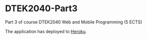 # DTEK2040-Part3
Part 3 of course DTEK2040 Web and Mobile Programming (5 ECTS)

The application has deployed to [Heroku](https://dtek2040-phonedir.herokuapp.com/).
